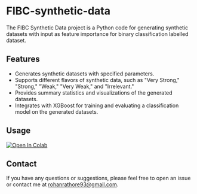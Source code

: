 # FIBC-synthetic-data

The FIBC Synthetic Data project is a Python code for generating synthetic datasets with input as feature importance for binary classification labelled dataset.

## Features

- Generates synthetic datasets with specified parameters.
- Supports different flavors of synthetic data, such as "Very Strong," "Strong," "Weak," "Very Weak," and "Irrelevant."
- Provides summary statistics and visualizations of the generated datasets.
- Integrates with XGBoost for training and evaluating a classification model on the generated datasets.

## Usage

[![Open In Colab](https://colab.research.google.com/assets/colab-badge.svg)](https://colab.research.google.com/drive/19OA6jg0wkJXKWWVWiDDhU0miauqsvF4C?usp=sharing)

## Contact

If you have any questions or suggestions, please feel free to open an issue or contact me at rohanrathore93@gmail.com.